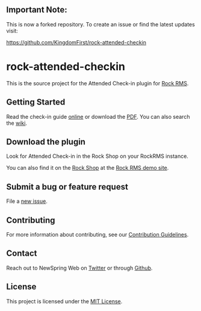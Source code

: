## Important Note: 
This is now a forked repository. To create an issue or find the latest updates visit:

https://github.com/KingdomFirst/rock-attended-checkin

# rock-attended-checkin

This is the source project for the Attended Check-in plugin for [Rock RMS](http://rockrms.com).

## Getting Started

Read the check-in guide [online](./Attended%20Checkin.md) or download the [PDF](./Attended%20Checkin.pdf).  You can also search the [wiki](../../wiki).

## Download the plugin

Look for Attended Check-in in the Rock Shop on your RockRMS instance.  

You can also find it on the [Rock Shop](http://rock.rocksolidchurchdemo.com/page/4306?PackageId=32) at the [Rock RMS demo site](http://rock.rocksolidchurchdemo.com).

## Submit a bug or feature request

File a [new issue](../../issues/new).

## Contributing

For more information about contributing, see our [Contribution Guidelines](./CONTRIBUTING.md).

## Contact

Reach out to NewSpring Web on [Twitter](https://twitter.com/newspringweb) or through [Github](https://github.com/orgs/NewSpring/people).

## License

This project is licensed under the [MIT License](./LICENSE.md).

